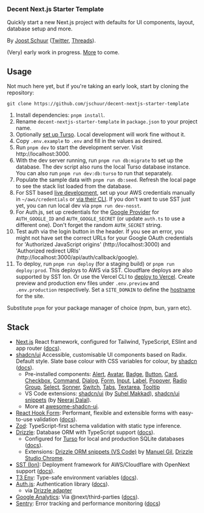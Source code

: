 ### Decent Next.js Starter Template

Quickly start a new Next.js project with defaults for UI components, layout, database setup and more.

By [Joost Schuur](https://joostschuur.com) ([Twitter](https://twitter.com/joostschuur), [Threads](https://threads.net/@joostschuur)).

(Very) early work in progress. [More](https://github.com/jschuur/decent-nextjs-starter-template/issues?q=is%3Aissue+is%3Aopen+label%3Afeature%2Cdocs) to come.

## Usage

Not much here yet, but if you're taking an early look, start by cloning the repository:

```
git clone https://github.com/jschuur/decent-nextjs-starter-template
```

1. Install dependencies: `pnpm install`.
2. Rename `decent-nextjs-starter-template` in `package.json` to your project name.
3. Optionally [set up Turso](https://docs.turso.tech/quickstart). Local development will work fine without it.
4. Copy `.env.example` to `.env` and fill in the values as desired.
5. Run `pnpm dev` to start the development server. Visit http://localhost:3000.
6. With the dev server running, run `pnpm run db:migrate` to set up the database. The dev script also runs the local Turso database instance. You can also run `pnpm run dev:db:turso` to run that separately.
7. Populate the sample data with `pnpm run db:seed`. Refresh the local page to see the stack list loaded from the database.
8. For SST based [live development](https://ion.sst.dev/docs/live/), set up your AWS credentials manually in `~/aws/credentials` or [via their CLI](https://docs.aws.amazon.com/cli/v1/userguide/cli-chap-configure.html). If you don't want to use SST just yet, you can run local dev via `pnpm run dev-nosst`.
9. For Auth.js, set up credentials for the [Google Provider](https://next-auth.js.org/providers/google) for `AUTH_GOOGLE_ID` and `AUTH_GOOGLE_SECRET` (or update `auth.ts` to use a different one). Don't forget the random `AUTH_SECRET` string.
10. Test auth via the login button in the header. If you see an error, you might not have set the correct URLs for your Google OAuth credentials for 'Authorized JavaScript origins' (http://localhost:3000) and 'Authorized redirect URIs' (http://localhost:3000/api/auth/callback/google).
11. To deploy, run `pnpm run deploy` (for a staging build) or `pnpm run deploy:prod`. This deploys to AWS via SST. Cloudflare deploys are also supported by SST Ion. Or use the Vercel CLI to [deploy to Vercel](https://vercel.com/docs/cli/deploy). Create preview and production env files under `.env.preview` and `.env.production` respectively. Set a `SITE_DOMAIN` to define the [hostname](https://ion.sst.dev/docs/custom-domains/) for the site.

Substitute `pnpm` for your package manager of choice (npm, bun, yarn etc).

## Stack

- [Next.js](https://nextjs.org/) React framework, configured for Tailwind, TypeScript, ESlint and app router ([docs](https://nextjs.org/docs)).
- [shadcn/ui](https://ui.shadcn.com/) Accessible, customisable UI components based on Radix. Default style. Slate base colour with CSS variables for colour, by [shadcn](https://github.com/shadcn) ([docs](https://ui.shadcn.com/docs)).
  - Pre-installed components: [Alert](https://ui.shadcn.com/docs/components/alert), [Avatar](https://ui.shadcn.com/docs/components/avatar), [Badge](https://ui.shadcn.com/docs/components/badge), [Button](https://ui.shadcn.com/docs/components/button), [Card](https://ui.shadcn.com/docs/components/card), [Checkbox](https://ui.shadcn.com/docs/components/checkbox), [Command](https://ui.shadcn.com/docs/components/command), [Dialog](https://ui.shadcn.com/docs/components/dialog), [Form](https://ui.shadcn.com/docs/components/form), [Input](https://ui.shadcn.com/docs/components/input), [Label](https://ui.shadcn.com/docs/components/label), [Popover](https://ui.shadcn.com/docs/components/popover), [Radio Group](https://ui.shadcn.com/docs/components/radio-group), [Select](https://ui.shadcn.com/docs/components/select), [Sonner](https://ui.shadcn.com/docs/components/sonner), [Switch](https://ui.shadcn.com/docs/components/switch), [Tabs](https://ui.shadcn.com/docs/components/tabs), [Textarea](https://ui.shadcn.com/docs/components/textarea), [Tooltip](https://ui.shadcn.com/docs/components/tooltip)
  - VS Code extensions: [shadcn/ui](https://marketplace.visualstudio.com/items?itemName=SuhelMakkad.shadcn-ui) (by [Suhel Makkad](https://github.com/SuhelMakkad)), [shadcn/ui snippets](https://marketplace.visualstudio.com/items?itemName=VeroXyle.shadcn-ui-snippets) (by [Neeraj Dalal](https://github.com/nrjdalal)).
  - More at [awesome-shadcn-ui](https://github.com/birobirobiro/awesome-shadcn-ui).
- [React Hook Form](https://react-hook-form.com/): Performant, flexible and extensible forms with easy-to-use validation ([docs](https://react-hook-form.com/get-started)).
- [Zod](https://zod.dev/): TypeScript-first schema validation with static type inference.
- [Drizzle](https://orm.drizzle.team/): Database ORM with TypeScript support ([docs](https://orm.drizzle.team/docs/overview)).
  - Configured for [Turso](https://turso.tech) for local and production SQLite databases ([docs](https://docs.turso.tech/introduction)).
  - Extensions: [Drizzle ORM snippets (VS Code)](https://marketplace.visualstudio.com/items?itemName=imgildev.vscode-drizzle-snippets) by [Manuel Gil](https://github.com/ManuelGil), [Drizzle Studio Chrome](https://chromewebstore.google.com/detail/drizzle-studio/mjkojjodijpaneehkgmeckeljgkimnmd?hl=en).
- [SST (Ion)](https://ion.sst.dev/): Deployment framework for AWS/Cloudflare with OpenNext support ([docs](https://ion.sst.dev/docs/start/aws/nextjs)).
- [T3 Env](https://env.t3.gg/): Type-safe environment variables ([docs](https://env.t3.gg/docs/introduction)).
- [Auth.js](https://authjs.dev/): Authentication library ([docs](https://authjs.dev/getting-started/installation?framework=next.js)).
  - via [Drizzle adapter](https://authjs.dev/getting-started/adapters/drizzle)
- [Google Analytics](https://analytics.google.com/): Via @next/third-parties ([docs](https://nextjs.org/docs/messages/next-script-for-ga)).
- [Sentry](https://sentry.io/): Error tracking and performance monitoring ([docs](https://docs.sentry.io/platforms/javascript/guides/nextjs/))
